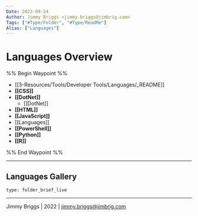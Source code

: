 ```yaml
---
Date: 2022-09-24
Author: Jimmy Briggs <jimmy.briggs@jimbrig.com>
Tags: ["#Type/Folder", "#Type/ReadMe"]
Alias: ["Languages"]
---
```


# Languages Overview

%% Begin Waypoint %%
- [[3-Resources/Tools/Developer Tools/Languages/_README]]
- **[[CSS]]**
- **[[DotNet]]**
	- [[DotNet]]
- **[[HTML]]**
- **[[JavaScript]]**
- [[Languages]]
- **[[PowerShell]]**
- **[[Python]]**
- **[[R]]**

%% End Waypoint %%

***

## Languages Gallery

 
```ccard
type: folder_brief_live
```
 

***

Jimmy Briggs | 2022 | <jimmy.briggs@jimbrig.com>



